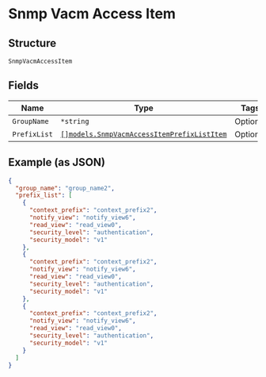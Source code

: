 
# Snmp Vacm Access Item

## Structure

`SnmpVacmAccessItem`

## Fields

| Name | Type | Tags | Description |
|  --- | --- | --- | --- |
| `GroupName` | `*string` | Optional | - |
| `PrefixList` | [`[]models.SnmpVacmAccessItemPrefixListItem`](../../doc/models/snmp-vacm-access-item-prefix-list-item.md) | Optional | - |

## Example (as JSON)

```json
{
  "group_name": "group_name2",
  "prefix_list": [
    {
      "context_prefix": "context_prefix2",
      "notify_view": "notify_view6",
      "read_view": "read_view0",
      "security_level": "authentication",
      "security_model": "v1"
    },
    {
      "context_prefix": "context_prefix2",
      "notify_view": "notify_view6",
      "read_view": "read_view0",
      "security_level": "authentication",
      "security_model": "v1"
    },
    {
      "context_prefix": "context_prefix2",
      "notify_view": "notify_view6",
      "read_view": "read_view0",
      "security_level": "authentication",
      "security_model": "v1"
    }
  ]
}
```

